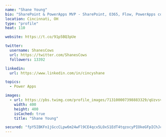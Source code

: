 ```yaml
---
name: "Shane Young"
bio: "SharePoint & PowerApps MVP - SharePoint, O365, Flow, PowerApps consulting? @PowerApps911 | Pure Snark? You found it."
location: Cincinnati, OH
type: "profile"
heat: 110

website: https://t.co/91p5BQ3pUe

twitter:
  username: ShanesCows
  url: https://twitter.com/ShanesCows
  followers: 13392

linkedin:
  url: https://www.linkedin.com/in/cincyshane

topics:
  - Power Apps

images:
  - url: https://pbs.twimg.com/profile_images/713100007398883329/qUzvsvQ3_400x400.jpg
    width: 400
    height: 400
    isCached: true
    title: "Shane Young"

secured: "fpY5IBKFn1jGccCLpw6m24wFl9CE4qcx5LOxS1EdT4tqzocyPIOkeGFpIChJcbk0xjYYax/XOMLYLoRdNmT0bKxXaOtdn/dIwPdKw3CeEHsTFQ+HIAgaQx3elzzmOvyC3lK+LrSw74KUEZJBhaoYkUw3xDp9FcDxpZ98k5oWdXZFB3bQQ07bbD75TVyO9ktgeypNVax+wb81JZl3carrTaXQOWH+YUf1k7vCMldyuVTluyQBq+9VRp/na7hGoGx/R34Q0P9EN0l+tl4HA1LK7BqN2umULQi5PtPBbG4GqkPFmHgQwGI0gt32BW4/hBKFpRwIyRjczQqS/S/fv0gDW28CQQfu8/mVrV511AaUTHazp2qZfTRs5uW02FDsQ4eBbnzpdy4jG4D0Xd429dwLEP+6NqeoBPta8C2zlQ9tIt4=;Rzehv1R+yvk16OQK9PBb4Q=="
---
```


